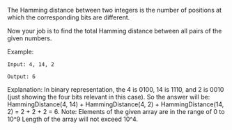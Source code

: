 The Hamming distance between two integers is the number of positions at which the corresponding bits are different.

Now your job is to find the total Hamming distance between all pairs of the given numbers.

Example:
```
Input: 4, 14, 2

Output: 6
```
Explanation: In binary representation, the 4 is 0100, 14 is 1110, and 2 is 0010 (just
showing the four bits relevant in this case). So the answer will be:
HammingDistance(4, 14) + HammingDistance(4, 2) + HammingDistance(14, 2) = 2 + 2 + 2 = 6.
Note:
Elements of the given array are in the range of 0 to 10^9
Length of the array will not exceed 10^4.